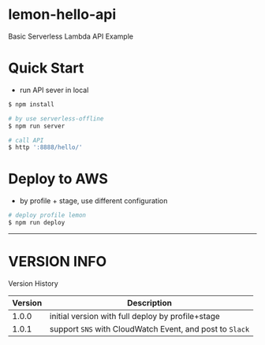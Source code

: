 # lemon-hello-api

Basic Serverless Lambda API Example


# Quick Start

- run API sever in local

```bash
$ npm install

# by use serverless-offline
$ npm run server

# call API
$ http ':8888/hello/'
```


# Deploy to AWS

- by profile + stage, use different configuration

```bash
# deploy profile lemon
$ npm run deploy
```

----------------
# VERSION INFO #

Version History

| Version   | Description
|--         |--
| 1.0.0     | initial version with full deploy by profile+stage
| 1.0.1     | support `SNS` with CloudWatch Event, and post to `Slack`

